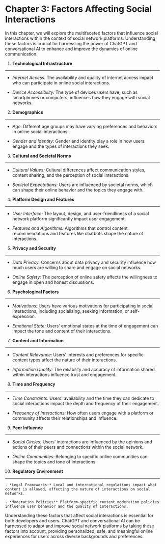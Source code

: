 Chapter 3: Factors Affecting Social Interactions
================================================

In this chapter, we will explore the multifaceted factors that influence social interactions within the context of social network platforms. Understanding these factors is crucial for harnessing the power of ChatGPT and conversational AI to enhance and improve the dynamics of online communication.

1. **Technological Infrastructure**
-----------------------------------

* *Internet Access:* The availability and quality of internet access impact who can participate in online social interactions.

* *Device Accessibility:* The type of devices users have, such as smartphones or computers, influences how they engage with social networks.

2. **Demographics**
-------------------

* *Age:* Different age groups may have varying preferences and behaviors in online social interactions.

* *Gender and Identity:* Gender and identity play a role in how users engage and the types of interactions they seek.

3. **Cultural and Societal Norms**
----------------------------------

* *Cultural Values:* Cultural differences affect communication styles, content sharing, and the perception of social interactions.

* *Societal Expectations:* Users are influenced by societal norms, which can shape their online behavior and the topics they engage with.

4. **Platform Design and Features**
-----------------------------------

* *User Interface:* The layout, design, and user-friendliness of a social network platform significantly impact user engagement.

* *Features and Algorithms:* Algorithms that control content recommendations and features like chatbots shape the nature of interactions.

5. **Privacy and Security**
---------------------------

* *Data Privacy:* Concerns about data privacy and security influence how much users are willing to share and engage on social networks.

* *Online Safety:* The perception of online safety affects the willingness to engage in open and honest discussions.

6. **Psychological Factors**
----------------------------

* *Motivations:* Users have various motivations for participating in social interactions, including socializing, seeking information, or self-expression.

* *Emotional State:* Users' emotional states at the time of engagement can impact the tone and content of their interactions.

7. **Content and Information**
------------------------------

* *Content Relevance:* Users' interests and preferences for specific content types affect the nature of their interactions.

* *Information Quality:* The reliability and accuracy of information shared within interactions influence trust and engagement.

8. **Time and Frequency**
-------------------------

* *Time Constraints:* Users' availability and the time they can dedicate to social interactions impact the depth and frequency of their engagement.

* *Frequency of Interactions:* How often users engage with a platform or community affects their relationships and influence.

9. **Peer Influence**
---------------------

* *Social Circles:* Users' interactions are influenced by the opinions and actions of their peers and connections within the social network.

* *Online Communities:* Belonging to specific online communities can shape the topics and tone of interactions.

10. **Regulatory Environment**
------------------------------

    - *Legal Frameworks:* Local and international regulations impact what content is allowed, affecting the nature of interactions on social networks.

    - *Moderation Policies:* Platform-specific content moderation policies influence user behavior and the quality of interactions.

Understanding these factors that affect social interactions is essential for both developers and users. ChatGPT and conversational AI can be harnessed to adapt and improve social network platforms by taking these factors into account, providing personalized, safe, and meaningful online experiences for users across diverse backgrounds and preferences.
